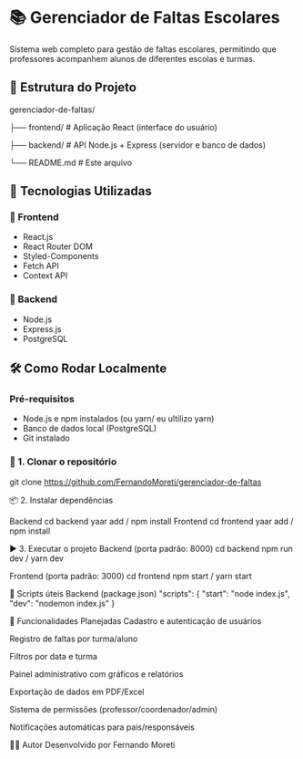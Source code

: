 # 📚 Gerenciador de Faltas Escolares

Sistema web completo para gestão de faltas escolares, permitindo que professores acompanhem alunos de diferentes escolas e turmas.

## 🧩 Estrutura do Projeto

gerenciador-de-faltas/

├── frontend/ # Aplicação React (interface do usuário)

├── backend/ # API Node.js + Express (servidor e banco de dados)

└── README.md # Este arquivo

## 🚀 Tecnologias Utilizadas

### 🔷 Frontend
- React.js
- React Router DOM
- Styled-Components
- Fetch API
- Context API

### 🔶 Backend
- Node.js
- Express.js
- PostgreSQL

## 🛠️ Como Rodar Localmente

### Pré-requisitos

- Node.js e npm instalados (ou yarn/ eu ultilizo yarn)
- Banco de dados local (PostgreSQL)
- Git instalado

### 🔧 1. Clonar o repositório

git clone https://github.com/FernandoMoreti/gerenciador-de-faltas

📦 2. Instalar dependências

Backend
cd backend
yaar add / npm install
Frontend
cd frontend
yaar add / npm install

▶️ 3. Executar o projeto
Backend (porta padrão: 8000)
cd backend
npm run dev / yarn dev

Frontend (porta padrão: 3000)
cd frontend
npm start / yarn start

🧪 Scripts úteis
Backend (package.json)
"scripts": {
  "start": "node index.js",
  "dev": "nodemon index.js"
}

🧠 Funcionalidades Planejadas
Cadastro e autenticação de usuários

Registro de faltas por turma/aluno

Filtros por data e turma

Painel administrativo com gráficos e relatórios

Exportação de dados em PDF/Excel

Sistema de permissões (professor/coordenador/admin)

Notificações automáticas para pais/responsáveis

🧑‍💻 Autor
Desenvolvido por Fernando Moreti
